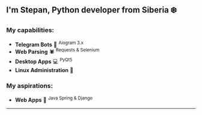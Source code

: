 ## I'm Stepan, Python developer from Siberia ❄️
### My capabilities:
 - **Telegram Bots** 🤖 <sup>Aiogram 3.x</sup>
 - **Web Parsing** 🕷️ <sup>Requests & Selenium</sup>
 - **Desktop Apps** 💻 <sup>PyQt5</sup>
 - **Linux Administration** 🐧

### My aspirations:
 - **Web Apps** 🍃 <sup>Java Spring & Django</sup>

---
